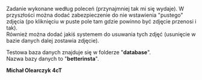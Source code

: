 Zadanie wykonane według poleceń (przynajmniej tak mi się wydaje).
W przyszłości można dodać zabezpieczenie do nie wstawienia "pustego" zdjęcia (po kliknięciu w puste pole tam gdzie powinno być zdjęcie przenosi i tak).<br/>
Również można dodać jakiś systemem do usuwania tych zdjęć (usunięcie w bazie danych dalej zostawia zdjęcie).

Testowa baza danych znajduje się w folderze "**database**".<br/>
Nazwa bazy danych to "**betterinsta**".

**Michał Olearczyk 4cT**